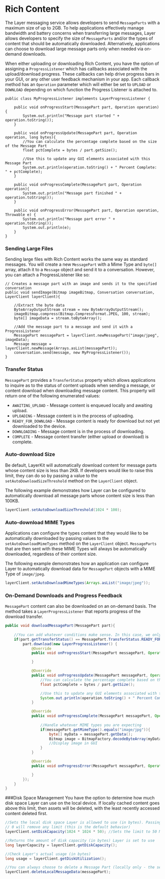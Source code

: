 # Rich Content
The Layer messaging service allows developers to send `MessageParts` with a maximum size of up to 2GB. To help applications effectively manage bandwidth and battery concerns when transferring large messages, Layer allows developers to specify the size of `MessageParts` and/or the types of content that should be automatically downloaded. Alternatively, applications can choose to download large message parts only when needed via on-demand downloads. 

When either uploading or downloading Rich Content, you have the option of assigning a `ProgressListener` which has callbacks associated with the upload/download progress. These callbacks can help drive progress bars in your GUI, or any other user feedback mechanism in your app. Each callback method has an `Operation` parameter which will either be set to `UPLOAD` or `DOWNLOAD` depending on which function the Progress Listener is attached to.

```
public class MyProgressListener implements LayerProgressListener {

    public void onProgressStart(MessagePart part, Operation operation){
        System.out.println("Message part started " + operation.toString());
    }

    public void onProgressUpdate(MessagePart part, Operation operation, long bytes){
        //You can calculate the percentage complete based on the size of the Message Part
        float pctComplete = bytes / part.getSize();

        //Use this to update any GUI elements associated with this Message Part
        System.out.println(operation.toString() + " Percent Complete: " + pctComplete);
    }

    public void onProgressComplete(MessagePart part, Operation operation){
        System.out.println("Message part finished " + operation.toString());
    }

    public void onProgressError(MessagePart part, Operation operation, Throwable e) {
        System.out.println("Message part error " + operation.toString());
        System.out.println(e);
    }
}
```

### Sending Large Files
Sending large files with Rich Content works the same way as standard messages. You will create a new `MessagePart` with a Mime Type and `byte[]` array, attach it to a `Message` object and send it to a conversation. However, you can attach a ProgressListener like so:

```
// Creates a message part with an image and sends it to the specified conversation
public void sendImage(Bitmap imageBitmap, Conversation conversation, LayerClient layerClient){
    
    //Extract the byte data
    ByteArrayOutputStream stream = new ByteArrayOutputStream();
    imageBitmap.compress(Bitmap.CompressFormat.JPEG, 100, stream);
    byte[] imageData = stream.toByteArray();

    //Add the message part to a message and send it with a ProgressListener
    MessagePart messagePart = layerClient.newMessagePart("image/jpeg", imageData);
    Message message = layerClient.newMessage(Arrays.asList(messagePart));
    conversation.send(message, new MyProgressListener());
}
```

### Transfer Status
`MessagePart` provides a `TransferStatus` property which allows applications to inquire as to the status of content uploads when sending a message, or content download when downloading message content. This property will return one of the following enumerated values:

* `AWAITING_UPLOAD` - Message content is enqueued locally and awaiting upload. 
* `UPLOADING` - Message content is in the process of uploading. 
* `READY_FOR_DOWNLOAD` - Message content is ready for download but not yet downloaded to the device. 
* `DOWNLOADING` - Message content is in the process of downloading. 
* `COMPLETE` - Message content transfer (either upload or download) is complete. 

### Auto-download Size 
Be default, LayerKit will automatically download content for message parts whose content size is less than 2KB. If developers would like to raise this limit, they can do so by passing a value to the `setAutoDownloadSizeThreshold` method on the `LayerClient` object.

The following example demonstrates how Layer can be configured to automatically download all message parts whose content size is less than 100KB. 

```java
layerClient.setAutoDownloadSizeThreshold(1024 * 100);
```

### Auto-download MIME Types
Applications can configure the types content that they would like to be automatically downloaded by passing values to the `setAutoDownloadMimeTypes` method on the `LayerClient` object. `MessageParts` that are then sent with these MIME Types will always be automatically downloaded, regardless of their content size. 

The following example demonstrates how an application can configure Layer to automatically download data for `MessagePart` objects with a MIME Type of `image/jpeg`.

```java
layerClient.setAutoDownloadMimeTypes(Arrays.asList("image/jpeg"));
```

### On-Demand Downloads and Progress Feedback
`MessagePart` content can also be downloaded on an on-demand basis. The method takes a `LayerProgressListener` that reports progress of the download transfer.

```java
public void downloadMessagePart(MessagePart part){
    
    //You can add whatever conditions make sense. In this case, we only start the download if the MessagePart is ready (not DOWNLOADING or COMPLETE)
    if(part.getTransferStatus() == MessagePart.TransferStatus.READY_FOR_DOWNLOAD){
        part.download(new LayerProgressListener() {
            @Override
            public void onProgressStart(MessagePart messagePart, Operation operation) {

            }

            @Override
            public void onProgressUpdate(MessagePart messagePart, Operation operation, long l) {
                //You can calculate the percentage complete based on the size of the Message Part
                float pctComplete = bytes / part.getSize();

                //Use this to update any GUI elements associated with this Message Part
                System.out.println(operation.toString() + " Percent Complete: " + pctComplete);
            }

            @Override
            public void onProgressComplete(MessagePart messagePart, Operation operation) {
    
                //Handle whatever MIME types you are expecting
                if(messagePart.getMimeType().equals("image/jpg")){
                    byte[] myData = messagePart.getData();
                    Bitmap image = BitmapFactory.decodeByteArray(myData, 0, myData.length);
                    //Display image in GUI
                }
            }

            @Override
            public void onProgressError(MessagePart messagePart, Operation operation, Throwable throwable) {

            }
        });
    }
}
```

###Disk Space Management
You have the option to determine how much disk space Layer can use on the local device. If locally cached content goes above this limit, then assets will be deleted, with the least recently accessed content deleted first.

```java
//Sets the local disk space Layer is allowed to use (in bytes). Passing in a value of 
// 0 will remove any limit (this is the default behavior)
layerClient.setDiskCapacity(1024 * 1024 * 50); //Sets the limit to 50 MB

//Returns the amount of disk capacity (in bytes) Layer is set to use
long layerCapacity = layerClient.getDiskCapacity();

//Check Layer's actual usage (in bytes)
long usage = layerClient.getDiskUtilization();

//You can always choose to delete a Message Part (locally only - the server is not affected) 
layerClient.deleteLocalMessageData(messagePart);
```